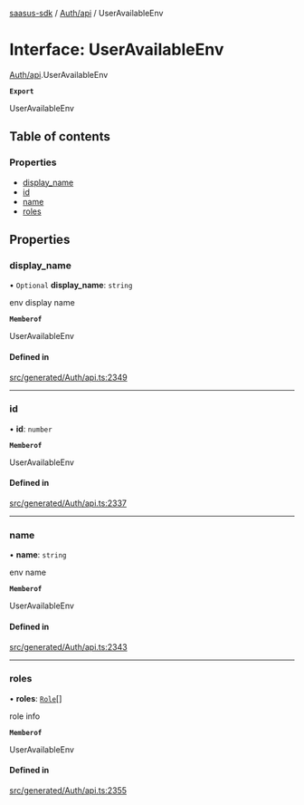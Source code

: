 [saasus-sdk](../README.md) / [Auth/api](../modules/Auth_api.md) / UserAvailableEnv

# Interface: UserAvailableEnv

[Auth/api](../modules/Auth_api.md).UserAvailableEnv

**`Export`**

UserAvailableEnv

## Table of contents

### Properties

- [display\_name](Auth_api.UserAvailableEnv.md#display_name)
- [id](Auth_api.UserAvailableEnv.md#id)
- [name](Auth_api.UserAvailableEnv.md#name)
- [roles](Auth_api.UserAvailableEnv.md#roles)

## Properties

### display\_name

• `Optional` **display\_name**: `string`

env display name

**`Memberof`**

UserAvailableEnv

#### Defined in

[src/generated/Auth/api.ts:2349](https://github.com/saasus-platform/saasus-sdk-javascript/blob/6b95732/src/generated/Auth/api.ts#L2349)

___

### id

• **id**: `number`

**`Memberof`**

UserAvailableEnv

#### Defined in

[src/generated/Auth/api.ts:2337](https://github.com/saasus-platform/saasus-sdk-javascript/blob/6b95732/src/generated/Auth/api.ts#L2337)

___

### name

• **name**: `string`

env name

**`Memberof`**

UserAvailableEnv

#### Defined in

[src/generated/Auth/api.ts:2343](https://github.com/saasus-platform/saasus-sdk-javascript/blob/6b95732/src/generated/Auth/api.ts#L2343)

___

### roles

• **roles**: [`Role`](Auth_api.Role.md)[]

role info

**`Memberof`**

UserAvailableEnv

#### Defined in

[src/generated/Auth/api.ts:2355](https://github.com/saasus-platform/saasus-sdk-javascript/blob/6b95732/src/generated/Auth/api.ts#L2355)
